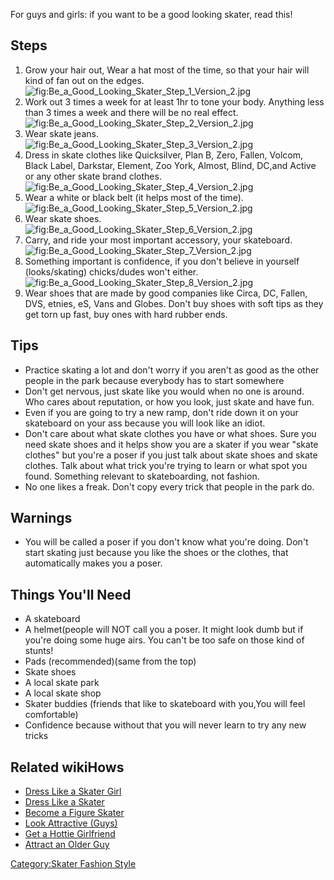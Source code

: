 For guys and girls: if you want to be a good looking skater, read this!

## Steps

1.  Grow your hair out, Wear a hat most of the time, so that your hair
    will kind of fan out on the
    edges.![](Be_a_Good_Looking_Skater_Step_1_Version_2.jpg "fig:Be_a_Good_Looking_Skater_Step_1_Version_2.jpg")
2.  Work out 3 times a week for at least 1hr to tone your body. Anything
    less than 3 times a week and there will be no real
    effect.![](Be_a_Good_Looking_Skater_Step_2_Version_2.jpg "fig:Be_a_Good_Looking_Skater_Step_2_Version_2.jpg")
3.  Wear skate
    jeans.![](Be_a_Good_Looking_Skater_Step_3_Version_2.jpg "fig:Be_a_Good_Looking_Skater_Step_3_Version_2.jpg")
4.  Dress in skate clothes like Quicksilver, Plan B, Zero, Fallen,
    Volcom, Black Label, Darkstar, Element, Zoo York, Almost, Blind,
    DC,and Active or any other skate brand
    clothes.![](Be_a_Good_Looking_Skater_Step_4_Version_2.jpg "fig:Be_a_Good_Looking_Skater_Step_4_Version_2.jpg")
5.  Wear a white or black belt (it helps most of the
    time).![](Be_a_Good_Looking_Skater_Step_5_Version_2.jpg "fig:Be_a_Good_Looking_Skater_Step_5_Version_2.jpg")
6.  Wear skate
    shoes.![](Be_a_Good_Looking_Skater_Step_6_Version_2.jpg "fig:Be_a_Good_Looking_Skater_Step_6_Version_2.jpg")
7.  Carry, and ride your most important accessory, your
    skateboard.![](Be_a_Good_Looking_Skater_Step_7_Version_2.jpg "fig:Be_a_Good_Looking_Skater_Step_7_Version_2.jpg")
8.  Something important is confidence, if you don't believe in yourself
    (looks/skating) chicks/dudes won't
    either.![](Be_a_Good_Looking_Skater_Step_8_Version_2.jpg "fig:Be_a_Good_Looking_Skater_Step_8_Version_2.jpg")
9.  Wear shoes that are made by good companies like Circa, DC, Fallen,
    DVS, etnies, eS, Vans and Globes. Don't buy shoes with soft tips as
    they get torn up fast, buy ones with hard rubber ends.


## Tips

-   Practice skating a lot and don't worry if you aren't as good as the
    other people in the park because everybody has to start somewhere
-   Don't get nervous, just skate like you would when no one is around.
    Who cares about reputation, or how you look, just skate and have
    fun.
-   Even if you are going to try a new ramp, don't ride down it on your
    skateboard on your ass because you will look like an idiot.
-   Don't care about what skate clothes you have or what shoes. Sure you
    need skate shoes and it helps show you are a skater if you wear
    "skate clothes" but you're a poser if you just talk about skate
    shoes and skate clothes. Talk about what trick you're trying to
    learn or what spot you found. Something relevant to skateboarding,
    not fashion.
-   No one likes a freak. Don't copy every trick that people in the park
    do.

## Warnings

-   You will be called a poser if you don't know what you're doing.
    Don't start skating just because you like the shoes or the clothes,
    that automatically makes you a poser.

## Things You'll Need

-   A skateboard
-   A helmet(people will NOT call you a poser. It might look dumb but if
    you're doing some huge airs. You can't be too safe on those kind of
    stunts!
-   Pads (recommended)(same from the top)
-   Skate shoes
-   A local skate park
-   A local skate shop
-   Skater buddies (friends that like to skateboard with you,You will
    feel comfortable)
-   Confidence because without that you will never learn to try any new
    tricks

## Related wikiHows

-   [Dress Like a Skater Girl](Dress_Like_a_Skater_Girl "wikilink")
-   [Dress Like a Skater](Dress_Like_a_Skater "wikilink")
-   [Become a Figure Skater](Become_a_Figure_Skater "wikilink")
-   [Look Attractive (Guys)](Look_Attractive_(Guys) "wikilink")
-   [Get a Hottie Girlfriend](Get_a_Hottie_Girlfriend "wikilink")
-   [Attract an Older Guy](Attract_an_Older_Guy "wikilink")

[Category:Skater Fashion
Style](Category:Skater_Fashion_Style "wikilink")